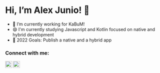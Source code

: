 # Hi, I’m  Alex Junio! 👋

- 🔭 I’m currently working for KaBuM!
- 😄 I'm currently studying Javascript and Kotlin focused on native and hybrid development
- 🤗 2022 Goals: Publish a native and a hybrid app

### Connect with me:
[<img align="left" alt="esdras-xavier | LinkedIn" width="22px" src="https://cdn.jsdelivr.net/npm/simple-icons@v3/icons/linkedin.svg" />][linkedin]
[<img align="left" alt="Esdras Xavier | Instagram" width="22px" src="https://cdn.jsdelivr.net/npm/simple-icons@v3/icons/instagram.svg" />][instagram]

<br />

[instagram]: https://www.instagram.com/ajuniordx/
[linkedin]: https://www.linkedin.com/in/ux-alexjunio
